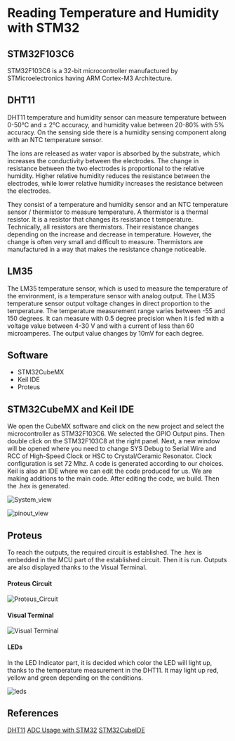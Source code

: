 # Reading Temperature and Humidity with STM32

## STM32F103C6
STM32F103C6 is a 32-bit microcontroller manufactured by STMicroelectronics having ARM Cortex-M3 Architecture.

## DHT11

DHT11 temperature and humidity sensor can measure temperature between 0-50°C and ± 2°C accuracy, and humidity value between 20-80% with 5% accuracy. On the sensing side there is a humidity sensing component along with an NTC temperature sensor.

The ions are released as water vapor is absorbed by the substrate, which increases the conductivity between the electrodes. The change in resistance between the two electrodes is proportional to the relative humidity. Higher relative humidity reduces the resistance between the electrodes, while lower relative humidity increases the resistance between the electrodes.

They consist of a temperature and humidity sensor and an NTC temperature sensor / thermistor to measure temperature. A thermistor is a thermal resistor. It is a resistor that changes its resistance t temperature. Technically, all resistors are thermistors. Their resistance changes depending on the increase and decrease in temperature. However, the change is often very small and difficult to measure. Thermistors are manufactured in a way that makes the resistance change noticeable.

## LM35
The LM35 temperature sensor, which is used to measure the temperature of the environment, is a temperature sensor with analog output. The LM35 temperature sensor output voltage changes in direct proportion to the temperature. The temperature measurement range varies between -55 and 150 degrees. It can measure with 0.5 degree precision when it is fed with a voltage value between 4-30 V and with a current of less than 60 microamperes. The output value changes by 10mV for each degree.

## Software

- STM32CubeMX
- Keil IDE
- Proteus

## STM32CubeMX and Keil IDE
We open the CubeMX software and click on the new project and select the microcontroller as STM32F103C6. We selected the GPIO Output pins. Then double click on the STM32F103C8 at the right panel. Next, a new window will be opened where you need to change SYS Debug to Serial Wire and RCC of High-Speed Clock or HSC to Crystal/Ceramic Resonator. Clock configuration is set 72 Mhz. A code is generated according to our choices. Keil is also an IDE where we can edit the code produced for us. We are making additions to the main code. After editing the code, we build. Then the .hex is generated.

![System_view](https://user-images.githubusercontent.com/95358360/146690048-89769e98-0890-4a0d-8fb0-0d6232cb3021.PNG)

![pinout_view](https://user-images.githubusercontent.com/95358360/146690080-840e83b0-7132-4abb-934a-b18aaf32d71d.PNG)

## Proteus
To reach the outputs, the required circuit is established. The .hex is embedded in the MCU part of the established circuit. Then it is run. Outputs are also displayed thanks to the Visual Terminal.
#### Proteus Circuit
![Proteus_Circuit](https://user-images.githubusercontent.com/95358360/146682793-bc1a62d1-aaf1-4755-821e-92d1ff18602d.PNG)
#### Visual Terminal
![Visual Terminal](https://user-images.githubusercontent.com/95358360/146683176-0ebf93d8-74d5-4965-a658-8d8d9d2550c5.png)

#### LEDs
In the LED Indicator part, it is decided which color the LED will light up, thanks to the temperature measurement in the DHT11. It may light up red, yellow and green depending on the conditions.

![leds](https://user-images.githubusercontent.com/95358360/146683502-9124d593-377d-4e25-ba47-9a4ffec1601a.PNG)

## References
[DHT11](https://vidieukhien.xyz/2018/04/06/bai-12-tim-hieu-va-giao-tiep-stm32f4-voi-dht11/ )
[ADC Usage with STM32]( https://medium.com/@mehmetgkk/stm32-ile-adc-kullan%C4%B1m%C4%B1-19d78eb05097)
[STM32CubeIDE](https://www.youtube.com/watch?v=TCrmxJuvzyY&t=3s ) 


